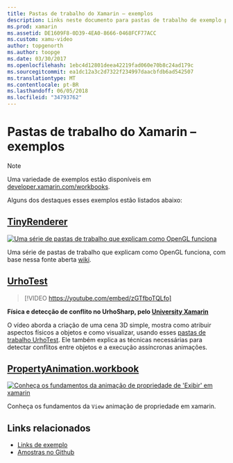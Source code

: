 ```yaml
---
title: Pastas de trabalho do Xamarin – exemplos
description: Links neste documento para pastas de trabalho de exemplo para usar ao aprender a usar pastas de trabalho do Xamarin. Pastas de trabalho vinculadas demonstram OpenGL, UrhoSharp e propriedade animação em xamarin.
ms.prod: xamarin
ms.assetid: DE1609F8-0D39-4EA0-8666-0468FCF77ACC
ms.custom: xamu-video
author: topgenorth
ms.author: toopge
ms.date: 03/30/2017
ms.openlocfilehash: 1ebc4d12801deea42219fad060e70b8c24ad179c
ms.sourcegitcommit: ea1dc12a3c2d7322f234997daacbfdb6ad542507
ms.translationtype: MT
ms.contentlocale: pt-BR
ms.lasthandoff: 06/05/2018
ms.locfileid: "34793762"
---
```

# <a name="xamarin-workbooks--samples"></a>Pastas de trabalho do Xamarin – exemplos

> [!NOTE]
> Uma variedade de exemplos estão disponíveis em [developer.xamarin.com/workbooks](https://developer.xamarin.com/workbooks/).

Alguns dos destaques esses exemplos estão listados abaixo:

## <a name="tinyrenderertinyrenderermd"></a>[TinyRenderer](tinyrenderer.md)

[![](images/tinyrenderer-sml.png "Uma série de pastas de trabalho que explicam como OpenGL funciona")](images/tinyrenderer-sml-orig.png#lightbox)

Uma série de pastas de trabalho que explicam como OpenGL funciona, com base nessa fonte aberta [wiki](https://github.com/ssloy/tinyrenderer/wiki/).

[](tinyrenderer.md)

## <a name="urhotesthttpsgithubcomkrumelururhotest"></a>[UrhoTest](https://github.com/Krumelur/UrhoTest)

 > [!VIDEO https://youtube.com/embed/zGTfboTQLfo]

**Física e detecção de conflito no UrhoSharp, pelo [University Xamarin](https://university.xamarin.com)**

O vídeo aborda a criação de uma cena 3D simple, mostra como atribuir aspectos físicos a objetos e como visualizar, usando esses [pastas de trabalho UrhoTest](https://github.com/Krumelur/UrhoTest). Ele também explica as técnicas necessárias para detectar conflitos entre objetos e a execução assíncronas animações.

## <a name="propertyanimationworkbookhttpsdeveloperxamarincomworkbooksandroiduser-interfacepropertyanimationworkbook"></a>[PropertyAnimation.workbook](https://developer.xamarin.com/workbooks/android/user-interface/PropertyAnimation.workbook)

[![](images/android-property-view-sml.png "Conheça os fundamentos da animação de propriedade de 'Exibir' em xamarin")](images/android-property-view.png#lightbox)

Conheça os fundamentos da `View` animação de propriedade em xamarin.


<!--[![](images/skia0-sml.png "Android")](images/skia0.png#lightbox)

SkiaSharp provides a powerful C# API for doing 2D graphics. See how to use Skia to draw in your apps.-->


## <a name="related-links"></a>Links relacionados

- [Links de exemplo](https://developer.xamarin.com/workbooks)
- [Amostras no Github](https://github.com/xamarin/workbooks)
